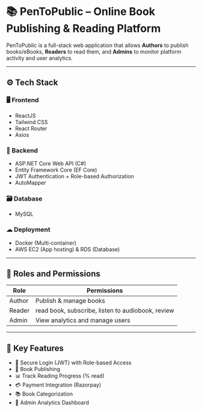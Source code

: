 # 📚 PenToPublic – Online Book Publishing & Reading Platform

PenToPublic is a full-stack web application that allows **Authors** to publish books/eBooks, **Readers** to read them, and **Admins** to monitor platform activity and user analytics.

---

## ⚙️ Tech Stack

### 🖥 Frontend
- ReactJS 
- Tailwind CSS
- React Router
- Axios

### 🔧 Backend
- ASP.NET Core Web API (C#)
- Entity Framework Core (EF Core)
- JWT Authentication + Role-based Authorization
- AutoMapper

### 🗃 Database
- MySQL

### ☁ Deployment
- Docker (Multi-container)
- AWS EC2 (App hosting) & RDS (Database)

---

## 👤 Roles and Permissions

| Role    | Permissions |
|---------|-------------|
| Author  | Publish & manage books |
| Reader  | read book, subscribe, listen to audiobook, review |
| Admin   | View analytics and manage users |

---

## 📌 Key Features

- 🔐 Secure Login (JWT) with Role-based Access
- 📖 Book Publishing
- 📊 Track Reading Progress (% read)
- 💳 Payment Integration (Razorpay)
- 📚 Book Categorization
- 🧾 Admin Analytics Dashboard



